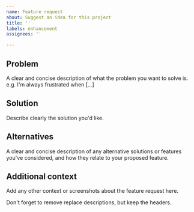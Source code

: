 ```yaml
---
name: Feature request
about: Suggest an idea for this project
title: ''
labels: enhancement
assignees: ''

---
```


## Problem
A clear and concise description of what the problem you want to solve is. e.g. I'm always frustrated when [...]

## Solution
Describe clearly the solution you'd like.

## Alternatives
A clear and concise description of any alternative solutions or features you've considered, and how they relate to your proposed feature.

## Additional context
Add any other context or screenshots about the feature request here.

Don't forget to remove replace descriptions, but keep the headers.
